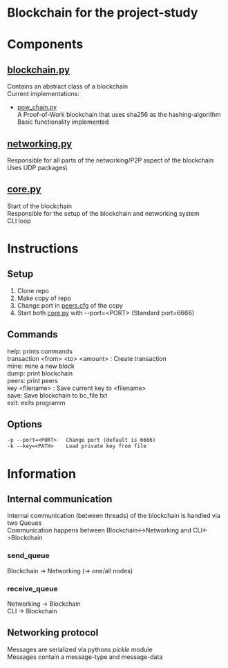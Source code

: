 # Blockchain for the project-study

# Components
## [blockchain.py](./blockchain.py)
Contains an abstract class of a blockchain \
Current implementations:
* [pow_chain.py](./pow_chain.py)\
A Proof-of-Work blockchain that uses sha256 as the hashing-algorithm \
Basic functionality implemented
## [networking.py](./networking.py)
Responsible for all parts of the networking/P2P aspect of the blockchain \
Uses UDP packages\
## [core.py](./core.py)
Start of the blockchain \
Responsible for the setup of the blockchain and networking system \
CLI loop

# Instructions
## Setup
1. Clone repo
2. Make copy of repo
3. Change port in [peers.cfg](./peers.cfg) of the copy
5. Start both [core.py](./core.py) with --port=\<PORT> (Standard port=6666)

## Commands
help: prints commands\
transaction \<from> \<to> \<amount> : Create transaction \
mine: mine a new block \
dump: print blockchain \
peers: print peers \
key \<filename> : Save current key to \<filename>\
save: Save blockchain to bc_file.txt\
exit: exits programm

## Options
```
-p --port=<PORT>   Change port (default is 6666)
-k --key=<PATH>    Load private key from file
```
# Information
## Internal communication
Internal communication (between threads) of the blockchain is handled via two Queues \
Communication happens between Blockchain<->Networking and CLI<->Blockchain
### send_queue
Blockchain -> Networking (-> one/all nodes)

### receive_queue
Networking -> Blockchain \
CLI -> Blockchain

## Networking protocol
Messages are serialized via pythons _pickle_ module \
Messages contain a message-type and message-data